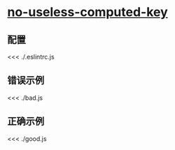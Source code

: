 # [no-useless-computed-key](https://eslint.org/docs/rules/no-useless-computed-key)

## 配置

<<< ./.eslintrc.js

## 错误示例

<<< ./bad.js

## 正确示例

<<< ./good.js
